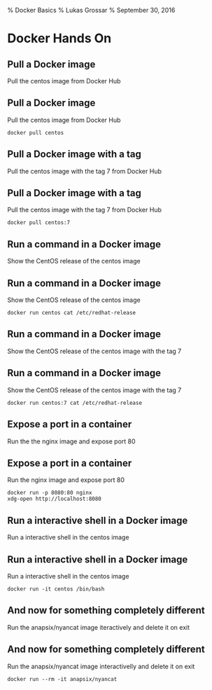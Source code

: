 % Docker Basics
% Lukas Grossar
% September 30, 2016

# Docker Hands On

## Pull a Docker image

Pull the centos image from Docker Hub

## Pull a Docker image

Pull the centos image from Docker Hub

    docker pull centos

## Pull a Docker image with a tag

Pull the centos image with the tag 7 from Docker Hub

## Pull a Docker image with a tag

Pull the centos image with the tag 7 from Docker Hub

    docker pull centos:7

## Run a command in a Docker image

Show the CentOS release of the centos image

## Run a command in a Docker image

Show the CentOS release of the centos image

    docker run centos cat /etc/redhat-release

## Run a command in a Docker image

Show the CentOS release of the centos image with the tag 7

## Run a command in a Docker image

Show the CentOS release of the centos image with the tag 7

    docker run centos:7 cat /etc/redhat-release

## Expose a port in a container

Run the the nginx image and expose port 80

## Expose a port in a container

Run the nginx image and expose port 80

    docker run -p 8080:80 nginx
    xdg-open http://localhost:8080

## Run a interactive shell in a Docker image

Run a interactive shell in the centos image

## Run a interactive shell in a Docker image

Run a interactive shell in the centos image

    docker run -it centos /bin/bash

## And now for something completely different

Run the anapsix/nyancat image iteractively and delete it on exit

## And now for something completely different

Run the anapsix/nyancat image interactivelly and delete it on exit

    docker run --rm -it anapsix/nyancat
